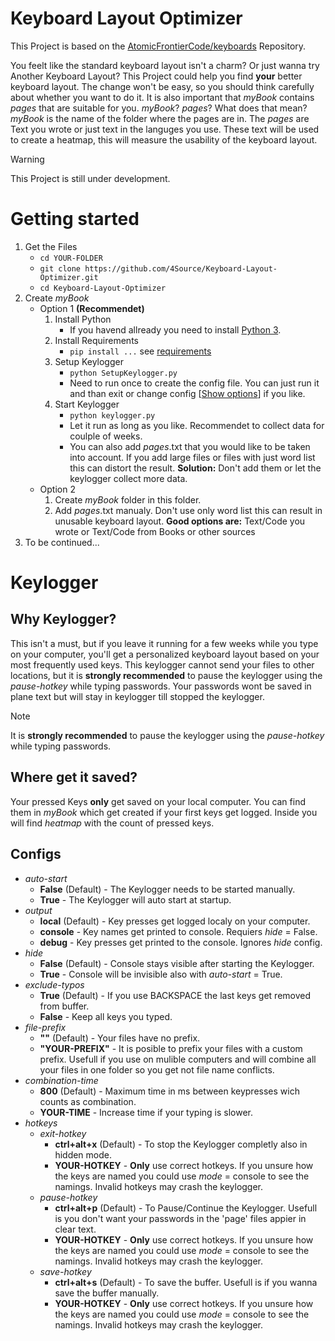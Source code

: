 # Keyboard Layout Optimizer

This Project is based on the [AtomicFrontierCode/keyboards](https://github.com/AtomicFrontierCode/keyboards) Repository.

You feelt like the standard keyboard layout isn't a charm? Or just wanna try Another Keyboard Layout? This Project could help you find **your** better keyboard layout. The change won't be easy, so you should think carefully about whether you want to do it. It is also important that _myBook_ contains _pages_ that are suitable for you. _myBook_? _pages_? What does that mean? _myBook_ is the name of the folder where the pages are in. The _pages_ are Text you wrote or just text in the languges you use. These text will be used to create a heatmap, this will measure the usability of the keyboard layout. 

> [!WARNING]
> This Project is still under development.

# Getting started
1. Get the Files
    - ```cd YOUR-FOLDER```
    - ```git clone https://github.com/4Source/Keyboard-Layout-Optimizer.git```
    - ```cd Keyboard-Layout-Optimizer```
2. Create _myBook_
    - Option 1 **(Recommendet)**
        1. Install Python
            - If you havend allready you need to install [Python 3](https://www.python.org/downloads/).
        2. Install Requirements
            - ```pip install ...``` see [requirements](https://github.com/4Source/Keyboard-Layout-Optimizer/blob/0559009ecdf047fd0d607f1708d0e4a9043dff64/python%20requirements.txt)
        3. Setup Keylogger
            - ```python SetupKeylogger.py```
            - Need to run once to create the config file. You can just run it and than exit or change config [[Show options](https://github.com/4Source/Keyboard-Layout-Optimizer/tree/master#configs)] if you like.
        4. Start Keylogger
            - ```python keylogger.py```
            - Let it run as long as you like. Recommendet to collect data for coulple of weeks.
            - You can also add _pages_.txt that you would like to be taken into account. If you add large files or files with just word list this can distort the result. **Solution:** Don't add them or let the keylogger collect more data.
    - Option 2
        1. Create _myBook_ folder in this folder.
        2. Add _pages_.txt manualy. Don't use only word list this can result in unusable keyboard layout. **Good options are:** Text/Code you wrote or Text/Code from Books or other sources
3. To be continued...

# Keylogger
## Why Keylogger?
This isn't a must, but if you leave it running for a few weeks while you type on your computer, you'll get a personalized keyboard layout based on your most frequently used keys. This keylogger cannot send your files to other locations, but it is **strongly recommended** to pause the keylogger using the _pause-hotkey_ while typing passwords. Your passwords wont be saved in plane text but will stay in keylogger till stopped the keylogger.
> [!Note]
> It is **strongly recommended** to pause the keylogger using the _pause-hotkey_ while typing passwords.
## Where get it saved?
Your pressed Keys **only** get saved on your local computer. You can find them in _myBook_ which get created if your first keys get logged. Inside you will find _heatmap_ with the count of pressed keys. 
## Configs
- _auto-start_
    - **False** (Default) - The Keylogger needs to be started manually.
    - **True** - The Keylogger will auto start at startup. 
- _output_
    - **local** (Default) - Key presses get logged localy on your computer.
    - **console** - Key names get printed to console. Requiers _hide_ = False.
    - **debug** - Key presses get printed to the console. Ignores _hide_ config.
- _hide_
  - **False** (Default) - Console stays visible after starting the Keylogger.
  - **True** - Console will be invisible also with _auto-start_ = True.
- _exclude-typos_
  - **True** (Default) - If you use BACKSPACE the last keys get removed from buffer.
  - **False** - Keep all keys you typed.
- _file-prefix_
  - **""** (Default) - Your files have no prefix.
  - **"YOUR-PREFIX"** - It is posible to prefix your files with a custom prefix. Usefull if you use on mulible computers and will combine all your files in one folder so you get not file name conflicts.
- _combination-time_
  - **800** (Default) - Maximum time in ms between keypresses wich counts as combination.
  - **YOUR-TIME** - Increase time if your typing is slower. 
- _hotkeys_
  - _exit-hotkey_
    - **ctrl+alt+x** (Default) - To stop the Keylogger completly also in hidden mode.
    - **YOUR-HOTKEY** - **Only** use correct hotkeys. If you unsure how the keys are named you could use _mode_ = console to see the namings. Invalid hotkeys may crash the keylogger.
  - _pause-hotkey_
    - **ctrl+alt+p** (Default) - To Pause/Continue the Keylogger. Usefull is you don't want your passwords in the 'page' files appier in clear text.
    - **YOUR-HOTKEY** - **Only** use correct hotkeys. If you unsure how the keys are named you could use _mode_ = console to see the namings. Invalid hotkeys may crash the keylogger.
  - _save-hotkey_
    - **ctrl+alt+s** (Default) - To save the buffer. Usefull is if you wanna save the buffer manually.
    - **YOUR-HOTKEY** - **Only** use correct hotkeys. If you unsure how the keys are named you could use _mode_ = console to see the namings. Invalid hotkeys may crash the keylogger.
